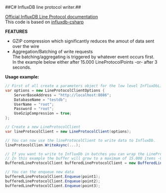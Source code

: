 ##C# InfluxDB line protocol writer.##

[Official InfluxDB Line Protocol documentation](https://docs.influxdata.com/influxdb/v1.0/write_protocols/line/)  
This code is based on [influxdb-csharp](https://github.com/influxdata/influxdb-csharp)  

**FEATURES**
- GZIP compression which significantly reduces the amout of data sent over the wire
- Aggregation/Batching of write requests  
  The batching/aggregating is triggered by whatever event occurs first.  
  In the example below either after 15.000 LineProtocolPoints -or- after 3 seconds.


**Usage example:**

```csharp
// First of all create a parameters object for the low level InfluxDbLineProtocolClient.
var options = new LineProtocolClientOptions {
    ServerBaseAddress = "http://localhost:8086";
    DatabaseName = "testdb";
    UserName = "root";
    Password = "root";
    UseGzipCompression = true;
};

// Create a new LineProtocolClient
var lineProtocolClient = new LineProtocolClient(options);

// You can now use the lineProtocolClient to write data to InfluxDb.
lineProtocolClien.WriteAsync(...);

// If you want to write to InfluxDb in batches you can wrap the LineProtocolClient in a BufferedLineProtocolClient. 
// In this example the buffer will grow to a maximum of 15.000 items -OR- gather items for a maximum time of 3 seconds - whichever threshold is reached first.
BufferedLineProtocolClient bufferedLineProtocolClient = new BufferedLineProtocolClient(lineProtocolClient, maximumMeasurementPoints: 15000, maximumElapsedTime: TimeSpan.FromSeconds(2);

// You can the enqueue new data
bufferedLineProtocolClient.Enqueue(point1);
bufferedLineProtocolClient.Enqueue(point2);
bufferedLineProtocolClient.Enqueue(point3);
```